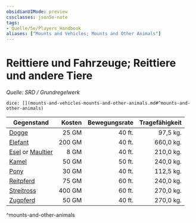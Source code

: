 ```yaml
---
obsidianUIMode: preview
cssclasses: json5e-note
tags:
- Quelle/5e/Players_Handbook
aliases: ["Mounts and Vehicles; Mounts and Other Animals"]
---
```

# Reittiere und Fahrzeuge; Reittiere und andere Tiere
*Quelle: SRD / Grundregelwerk*

`dice: [](mounts-and-vehicles-mounts-and-other-animals.md#^mounts-and-other-animals)`

| Gegenstand                                 | Kosten | Bewegungsrate | Tragefähigkeit |
| ------------------------------------------ | ------:| -------------:| --------------:|
| [Dogge](../Gegenstände/Dogge.md)                          |  25 GM |        40 ft. |       97,5 kg. |
| [Elefant](../Gegenstände/Elefant.md)                      | 200 GM |        40 ft. |      660,0 kg. |
| [Esel](../Gegenstände/Esel.md) or [Maultier](../Gegenstände/Maultier.md) |   8 GM |        40 ft. |      210,0 kg. |
| [Kamel](../Bestiarium/Bestien/camel.md)                          |  50 GM |        50 ft. |      240,0 kg. |
| [Pony](../Gegenstände/Pony.md)                            |  30 GM |        40 ft. |      112,5 kg. |
| [Reitpferd](../Gegenstände/Reitpferd.md)                  |  75 GM |        60 ft. |      240,0 kg. |
| [Streitross](../Gegenstände/Streitross.md)                | 400 GM |        60 ft. |      270,0 kg. |
| [Zugpferd](../Gegenstände/Zugpferd.md)                    |  50 GM |        40 ft. |      270,0 kg. |
^mounts-and-other-animals
